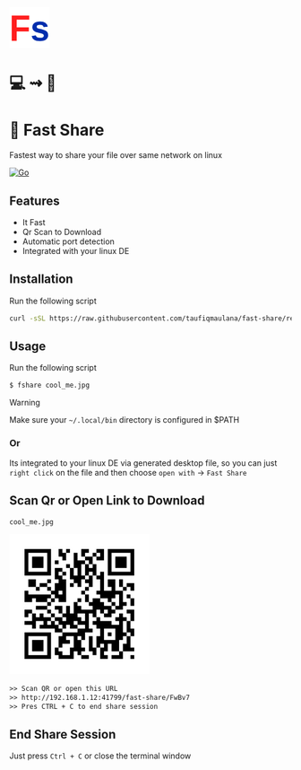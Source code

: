 ![Logo](icon.png)
# 💻 ⇝ 📱
# 🏁 Fast Share
Fastest way to share your file over same network on linux

[![Go](https://github.com/taufiqmaulana/fast-share/actions/workflows/go.yml/badge.svg)](https://github.com/taufiqmaulana/fast-share/actions/workflows/go.yml)


## Features
- It Fast
- Qr Scan to Download
- Automatic port detection
- Integrated with your linux DE

## Installation
Run the following script
```bash
curl -sSL https://raw.githubusercontent.com/taufiqmaulana/fast-share/refs/heads/master/install-linux.sh | bash
```

## Usage
Run the following script
```bash
$ fshare cool_me.jpg
```
> [!WARNING]  
> Make sure your `~/.local/bin` directory is configured in $PATH

### Or
Its integrated to your linux DE via generated desktop file, so you can just `right click` on the file and then choose `open with` -> `Fast Share`

## Scan Qr or Open Link to Download

```
cool_me.jpg
```
![Figure Qr](figure-qr.jpg)
```
>> Scan QR or open this URL
>> http://192.168.1.12:41799/fast-share/FwBv7
>> Pres CTRL + C to end share session
```

## End Share Session
Just press `Ctrl + C` or close the terminal window
